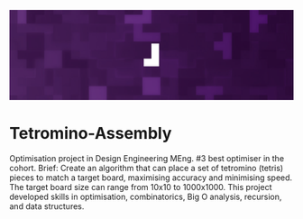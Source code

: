 ![Tetromino Project Banner](/tetromino_banner.png)

# Tetromino-Assembly
Optimisation project in Design Engineering MEng. #3 best optimiser in the cohort.
Brief: Create an algorithm that can place a set of tetromino (tetris) pieces to match a target board, maximising accuracy and minimising speed.
The target board size can range from 10x10 to 1000x1000.
This project developed skills in optimisation, combinatorics, Big O analysis, recursion, and data structures.
